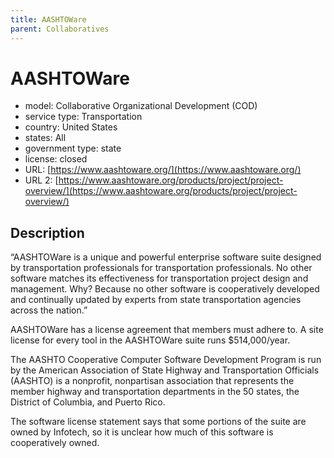 ```yaml
---
title: AASHTOWare
parent: Collaboratives
---
```


# AASHTOWare

- model: Collaborative Organizational Development (COD)
- service type: Transportation
- country: United States
- states: All
- government type: state
- license: closed
- URL: [https://www.aashtoware.org/](https://www.aashtoware.org/)
- URL 2: [https://www.aashtoware.org/products/project/project-overview/](https://www.aashtoware.org/products/project/project-overview/)

## Description
“AASHTOWare is a unique and powerful enterprise software suite designed by transportation professionals for transportation professionals. No other software matches its effectiveness for transportation project design and management. Why? Because no other software is cooperatively developed and continually updated by experts from state transportation agencies across the nation.”

AASHTOWare has a license agreement that members must adhere to. A site license for every tool in the AASHTOWare suite runs $514,000/year.

The AASHTO Cooperative Computer Software Development Program is run by the American Association of State Highway and Transportation Officials (AASHTO) is a nonprofit, nonpartisan association that represents the member highway and transportation departments in the 50 states, the District of Columbia, and Puerto Rico.

The software license statement says that some portions of the suite are owned by Infotech, so it is unclear how much of this software is cooperatively owned.

